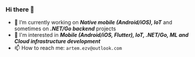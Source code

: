 ### Hi there 👋

- 🔭 I’m currently working on ***Native mobile (Android/iOS), IoT*** and sometimes on ***.NET/Go backend*** projects
- 🌱 I'm interested in ***Mobile (Android/iOS, Flutter), IoT, .NET/Go, ML and Cloud infrastructure development***
- 📫 How to reach me: `artem.ezv@outlook.com`

<!--
**aezvenkov/aezvenkov** is a ✨ _special_ ✨ repository because its `README.md` (this file) appears on your GitHub profile.

Here are some ideas to get you started:

...
- 🌱 I’m currently learning ...
- 👯 I’m looking to collaborate on ...
- 🤔 I’m looking for help with ...
- 💬 Ask me about ...
- 📫 How to reach me: ...
- 😄 Pronouns: ...
- ⚡ Fun fact: ...
-->
